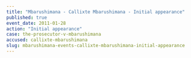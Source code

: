 ```yaml
---
title: "Mbarushimana - Callixte Mbarushimana - Initial appearance"
published: true
event_date: 2011-01-28
action: "Initial appearance"
case: the-prosecutor-v-mbarushimana
accused: callixte-mbarushimana
slug: mbarushimana-events-callixte-mbarushimana-initial-appearance
---
```

